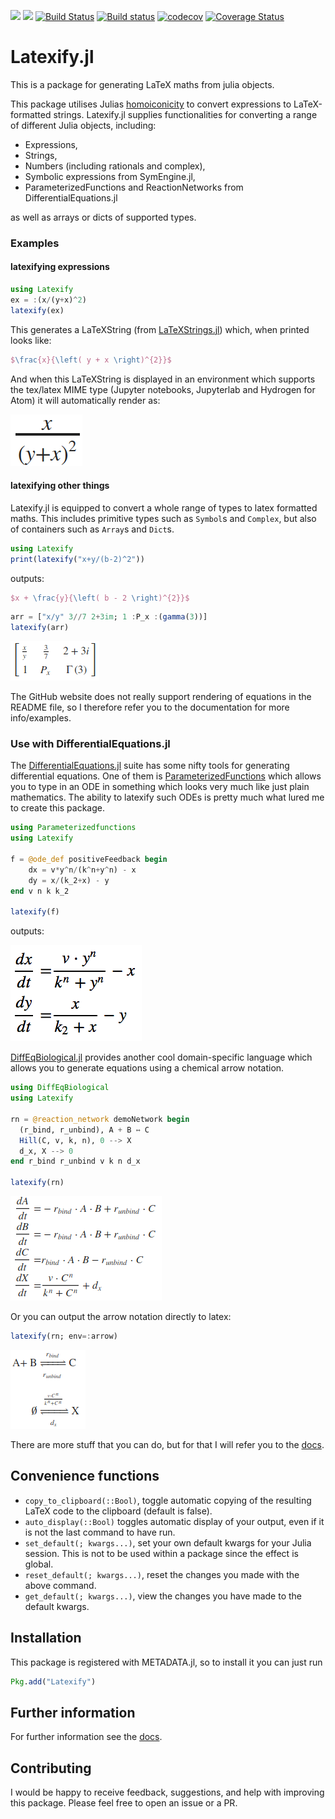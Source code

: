[![](https://img.shields.io/badge/docs-stable-blue.svg)](https://korsbo.github.io/Latexify.jl/stable)
[![](https://img.shields.io/badge/docs-latest-blue.svg)](https://korsbo.github.io/Latexify.jl/latest)
[![Build Status](https://travis-ci.org/korsbo/Latexify.jl.svg?branch=master)](https://travis-ci.org/korsbo/Latexify.jl)
[![Build status](https://ci.appveyor.com/api/projects/status/f72vlmuvlpux7x6p?svg=true)](https://ci.appveyor.com/project/korsbo/latexify-jl)
[![codecov](https://codecov.io/gh/korsbo/Latexify.jl/branch/master/graph/badge.svg)](https://codecov.io/gh/korsbo/Latexify.jl)
[![Coverage Status](https://coveralls.io/repos/github/korsbo/Latexify.jl/badge.svg)](https://coveralls.io/github/korsbo/Latexify.jl)

# Latexify.jl
This is a package for generating LaTeX maths from julia objects.

This package utilises Julias [homoiconicity](https://en.wikipedia.org/wiki/Homoiconicity) to convert expressions to LaTeX-formatted strings.
Latexify.jl supplies functionalities for converting a range of different Julia objects, including:

- Expressions,
- Strings,
- Numbers (including rationals and complex),
- Symbolic expressions from SymEngine.jl,
- ParameterizedFunctions and ReactionNetworks from DifferentialEquations.jl

as well as arrays or dicts of supported types.



### Examples
#### latexifying expressions
```julia
using Latexify
ex = :(x/(y+x)^2)
latexify(ex)
```
This generates a LaTeXString (from [LaTeXStrings.jl](https://github.com/stevengj/LaTeXStrings.jl)) which, when printed looks like:
```LaTeX
$\frac{x}{\left( y + x \right)^{2}}$
```

And when this LaTeXString is displayed in an environment which supports the tex/latex MIME type (Jupyter notebooks, Jupyterlab and Hydrogen for Atom) it will automatically render as:

![fraction](/assets/demo_fraction.png)


#### latexifying other things

Latexify.jl is equipped to convert a whole range of types to latex formatted maths. This includes primitive types such as `Symbol`s and `Complex`, but also of containers such as `Array`s and `Dict`s.


```julia
using Latexify
print(latexify("x+y/(b-2)^2"))
```
outputs:
```LaTeX
$x + \frac{y}{\left( b - 2 \right)^{2}}$
```

```julia
arr = ["x/y" 3//7 2+3im; 1 :P_x :(gamma(3))]
latexify(arr)
```
![matrix](/assets/demo_matrix.png)

The GitHub website does not really support rendering of equations in the README file, so I therefore refer you to the documentation for more info/examples.

### Use with DifferentialEquations.jl
The [DifferentialEquations.jl](http://docs.juliadiffeq.org/stable/index.html) suite has some nifty tools for generating differential equations.
One of them is [ParameterizedFunctions](https://github.com/JuliaDiffEq/ParameterizedFunctions.jl) which allows you to type in an ODE in something which looks very much like just plain mathematics.
The ability to latexify such ODEs is pretty much what lured me to create this package.

```julia
using Parameterizedfunctions
using Latexify

f = @ode_def positiveFeedback begin
    dx = v*y^n/(k^n+y^n) - x
    dy = x/(k_2+x) - y
end v n k k_2

latexify(f)
```
outputs:

![positiveFeedback](/assets/ode_positive_feedback.png)


[DiffEqBiological.jl](https://github.com/JuliaDiffEq/DiffEqBiological.jl) provides another cool domain-specific language which allows you to generate equations using a chemical arrow notation.


```julia
using DiffEqBiological
using Latexify

rn = @reaction_network demoNetwork begin
  (r_bind, r_unbind), A + B ↔ C
  Hill(C, v, k, n), 0 --> X
  d_x, X --> 0
end r_bind r_unbind v k n d_x

latexify(rn)
```
![positiveFeedback](/assets/demo_rn.png)

Or you can output the arrow notation directly to latex:

```julia
latexify(rn; env=:arrow)
```
![positiveFeedback](/assets/demo_rn_arrow.png)

There are more stuff that you can do, but for that I will refer you to the
[docs](https://korsbo.github.io/Latexify.jl/stable).


## Convenience functions

- `copy_to_clipboard(::Bool)`, toggle automatic copying of the resulting LaTeX code to the clipboard (default is false).
- `auto_display(::Bool)` toggles automatic display of your output, even if it is not the last command to have run.
- `set_default(; kwargs...)`, set your own default kwargs for your Julia session. This is not to be used within a package since the effect is global.
- `reset_default(; kwargs...)`, reset the changes you made with the above command.
- `get_default(; kwargs...)`, view the changes you have made to the default kwargs.


## Installation
This package is registered with METADATA.jl, so to install it you can just run

```julia
Pkg.add("Latexify")
```

## Further information
For further information see the [docs](https://korsbo.github.io/Latexify.jl/stable).

## Contributing
I would be happy to receive feedback, suggestions, and help with improving this package.
Please feel free to open an issue or a PR.
